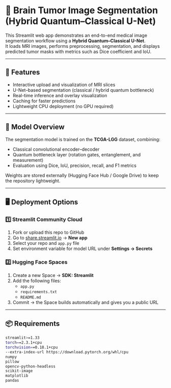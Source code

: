 # 🧠 Brain Tumor Image Segmentation (Hybrid Quantum–Classical U-Net)

This Streamlit web app demonstrates an end-to-end medical image segmentation workflow using a **Hybrid Quantum–Classical U-Net**.  
It loads MRI images, performs preprocessing, segmentation, and displays predicted tumor masks with metrics such as Dice coefficient and IoU.

---

## 🚀 Features
- Interactive upload and visualization of MRI slices  
- U-Net–based segmentation (classical / hybrid quantum bottleneck)  
- Real-time inference and overlay visualization  
- Caching for faster predictions  
- Lightweight CPU deployment (no GPU required)  

---

## 🧩 Model Overview
The segmentation model is trained on the **TCGA-LGG** dataset, combining:
- Classical convolutional encoder–decoder
- Quantum bottleneck layer (rotation gates, entanglement, and measurement)
- Evaluation using Dice, IoU, precision, recall, and F1 metrics  

Weights are stored externally (Hugging Face Hub / Google Drive) to keep the repository lightweight.

---

## 🖥️ Deployment Options

### 1️⃣ Streamlit Community Cloud  
1. Fork or upload this repo to GitHub  
2. Go to [share.streamlit.io](https://share.streamlit.io) → **New app**  
3. Select your repo and `app.py` file  
4. Set environment variable for model URL under **Settings → Secrets**

### 2️⃣ Hugging Face Spaces  
1. Create a new Space → **SDK: Streamlit**  
2. Add the following files:  
   - `app.py`  
   - `requirements.txt`  
   - `README.md`  
3. Commit → the Space builds automatically and gives you a public URL  

---

## 📦 Requirements

```bash
streamlit>=1.33
torch==2.3.1+cpu
torchvision==0.18.1+cpu
--extra-index-url https://download.pytorch.org/whl/cpu
numpy
pillow
opencv-python-headless
scikit-image
matplotlib
pandas

